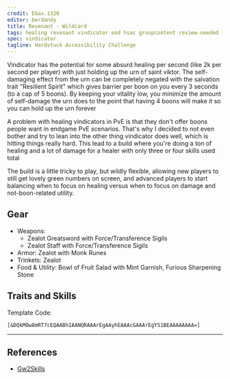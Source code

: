 ```yaml
---
credit: Ebax.1320
editor: berdandy
title: Revenant - Wildcard
tags: healing revenant vindicator eod hsac groupcontent review-needed
spec: vindicator
tagline: Hardstuck Accessibility Challenge
---
```


Vindicator has the potential for some absurd healing per second (like 2k per second per player) with just holding up the urn of saint viktor. The self-damaging effect from the urn can be completely negated with the salvation trait "Resilient Spirit" which gives barrier per boon on you every 3 seconds (to a cap of 5 boons). By keeping your vitality low, you minimize the amount of self-damage the urn does to the point that having 4 boons will make it so you can hold up the urn forever

A problem with healing vindicators in PvE is that they don't offer boons people want in endgame PvE scenarios. That's why I decided to not even bother and try to lean into the other thing vindicator does well, which is hitting things really hard. This lead to a build where you're doing a ton of healing and a lot of damage for a healer with only three or four skills used total

The build is a little tricky to play, but wildly flexible, allowing new players to still get lovely green numbers on screen, and advanced players to start balancing when to focus on healing versus when to focus on damage and not-boon-related utility.

## Gear

- Weapons:
  - Zealot Greatsword with Force/Transference Sigils
  - Zealot Staff with Force/Transference Sigils
- Armor: Zealot with Monk Runes
- Trinkets: Zealot
- Food & Utility: Bowl of Fruit Salad with Mint Garnish, Furious Sharpening Stone

## Traits and Skills

Template Code:

`[&DQkMOw8mRT7cEQAABhIAANQRAAArEgAAyhEAAAcGAAArEgYS1BEAAAAAAAA=]`

---

<div
  data-armory-embed='skills'
  data-armory-ids='62719,62832,62878,62962,62942'
>
</div>
<div
  data-armory-embed='specializations'
  data-armory-ids='12,15,69'
  data-armory-12-traits='1822,1817,1820'
  data-armory-15-traits='1767,1786,1800'
  data-armory-69-traits='2248,2255,2238'
>
</div>
<script async src='https://unpkg.com/armory-embeds@^0.x.x/armory-embeds.js'></script>



## References

- [Gw2Skills](http://gw2skills.net/editor/?PmgAEZlZSJsTiilSTMUqipShsSagn9lZ0H-zxIY9o6vMqoqqOV9dWa/1C-e)
